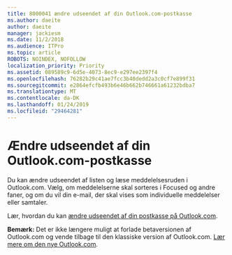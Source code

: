 ```yaml
---
title: 8000041 ændre udseendet af din Outlook.com-postkasse
ms.author: daeite
author: daeite
manager: jackiesm
ms.date: 11/2/2018
ms.audience: ITPro
ms.topic: article
ROBOTS: NOINDEX, NOFOLLOW
localization_priority: Priority
ms.assetid: 089589c9-6d5e-4073-8ec9-e297ee2397f4
ms.openlocfilehash: 76282b29c41ae7fcc3b40dedd2a3c0cf7e899f31
ms.sourcegitcommit: e2864efcfb493b6e46b662b746661a61232bdba7
ms.translationtype: MT
ms.contentlocale: da-DK
ms.lasthandoff: 01/24/2019
ms.locfileid: "29464281"
---
```

# <a name="change-the-look-of-your-outlookcom-mailbox"></a>Ændre udseendet af din Outlook.com-postkasse

Du kan ændre udseendet af listen og læse meddelelsesruden i Outlook.com. Vælg, om meddelelserne skal sorteres i Focused og andre faner, og om du vil din e-mail, der skal vises som individuelle meddelelser eller samtaler.
  
Lær, hvordan du kan [ændre udseendet af din postkasse på Outlook.com](https://go.microsoft.com/fwlink/p/?linkid=2001401&amp;clcid=0x409).
  
 **Bemærk:** Det er ikke længere muligt at forlade betaversionen af Outlook.com og vende tilbage til den klassiske version af Outlook.com. [Lær mere om den nye Outlook.com](https://go.microsoft.com/fwlink/p/?linkid=874356).
  

